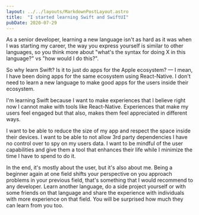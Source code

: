 ```yaml
---
layout: ../../layouts/MarkdownPostLayout.astro
title:  "I started learning Swift and SwiftUI"
pubDate: 2020-07-29
---
```


As a senior developer, learning a new language isn't as hard as it was when I was starting my career, the way you express yourself is similar to other languages, so you think more about "what's the syntax for doing X in this language?" vs "how would I do this?".

So why learn Swift? Is it to just do apps for the Apple ecosystem? — I mean, I have been doing apps for the same ecosystem using React-Native. I don't need to learn a new language to make good apps for the users inside their ecosystem.

I'm learning Swift because I want to make experiences that I believe right now I cannot make with tools like React-Native. Experiences that make my users feel engaged but that also, makes them feel appreciated in different ways.

I want to be able to reduce the size of my app and respect the space inside their devices. I want to be able to not allow 3rd party dependencies I have no control over to spy on my users data. I want to be mindful of the user capabilities and give them a tool that enhances their life while I minimize the time I have to spend to do it.

In the end, it's mostly about the user, but it's also about me. Being a beginner again at one field shifts your perspective on you approach problems in your previous field, that's something that I would recommend to any developer. Learn another language, do a side project yourself or with some friends on that language and share the experience with individuals with more experience on that field. You will be surprised how much they can learn from you too.
